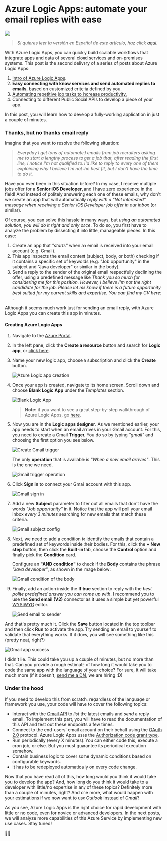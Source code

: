 # Azure Logic Apps: automate your email replies with ease

![](https://cdn-images-1.medium.com/max/1600/1*dwqsoUh9MJck5so4Z-OgwQ.png)

> _Si quieres leer la versión en Español de este artículo, haz click [aqui](./esp.md)._

With Azure Logic Apps, you can quickly build scalable workflows that integrate apps and data of several cloud services and on-premises systems. This post is the second delivery of a series of posts about Azure Logic Apps:

1. [Intro of Azure Logic Apps](../2019-05-01-azure-logic-apps-intro/eng.md).
1. **Easy connecting with know services and send automated replies to emails**, based on customized criteria defined by you.
1. [Automating repetitive job tasks to increase productivity.](../2019-11-16-azure-logic-apps-sfdc-automation/eng.md)
1. Connecting to different Public Social APIs to develop a piece of your app.

In this post, you will learn how to develop a fully-working application in just a couple of minutes.

### Thanks, but no thanks email reply

Imagine that you want to resolve the following situation:

> _Everyday I get tons of automated emails from job recruiters asking me to start a lengthy process to get a job that, after reading the first line, I notice I'm not qualified to. I'd like to reply to every one of them explaining why I believe I'm not the best fit, but I don't have the time to do it._

Have you ever been in this situation before? In my case, I receive multiple jobs offer for a **Senior iOS Developer**, and I have zero experience in the field! And instead of politely answering each one of these emails, why don't we create an app that will automatically _reply with a "Not interested" message when receiving a Senior iOS Developer job offer in our inbox_ (or similar).

Of course, you can solve this hassle in many ways, but _using an automated solution, you will do it right and only once_. To do so, you first have to analyze the problem by dissecting it into little, manageable pieces. In this case:

1. Create an app that _"starts"_ when an email is received into your email account (e.g. Gmail).
1. This app inspects the email content (subject, body, or both) checking if it contains a specific set of keywords (e.g. "Job opportunity" in the subject and "Java developer" or similar in the body).
1. Send a reply to the sender of the original email respectfully declining the offer, using a predefined message like _Thank you so much for considering me for this position. However, I believe I'm not the right candidate for the job. Please let me know if there is a future opportunity best suited for my current skills and expertise. You can find my CV here: <link-to-your-CV>_.

Although it seems much work just for sending an email reply, with Azure Logic Apps you can create this app in minutes.

#### Creating Azure Logic Apps

1. Navigate to the [Azure Portal](https://portal.azure.com/).
1. In the left pane, click the **Create a resource** button and search for **Logic app**, or [click here](https://portal.azure.com/#create/Microsoft.EmptyWorkflow).
1. Name your new logic app, choose a subscription and click the **Create** button.

   ![Azure Logic app creation](./images/logic-app-create.png)

1. Once your app is created, navigate to its home screen. Scroll down and choose **Blank Logic App** under the _Templates_ section.

   ![Blank Logic App](./images/blank-logic-app.png)

   > **Note:** if you want to see a great step-by-step walkthrough of Azure Logic Apps, go [here](https://docs.microsoft.com/en-us/azure/logic-apps/quickstart-create-first-logic-app-workflow).

1. Now you are in the **Logic apps designer**. As we mentioned earlier, your app needs to start when an email arrives in your Gmail account. For this, you need to create a Gmail **Trigger**. You do so by typing _"gmail"_ and choosing the first option you see below.

   ![Create Gmail trigger](./images/gmail-connector.png)

   The only **operation** that is available is _"When a new email arrives"_. This is the one we need.

   ![Gmail trigger operation](./images/gmail-operation.png)

1. Click **Sign in** to connect your Gmail account with this app.

   ![Gmail sign in](./images/gmail-sign-in.png)

1. Add a new **Subject** parameter to filter out all emails that don't have the words _"Job opportunity"_ in it. Notice that the app will poll your email inbox _every 3 minutes_ searching for new emails that match these criteria.

   ![Gmail subject config](./images/gmail-subject-config.png)

1. Next, we need to add a condition to identify the emails that contain a predefined set of keywords inside their bodies. For this, click the **+ New step** button, then click the **Built-in** tab, choose the **Control** option and finally pick the **Condition** card.

   Configure an **"AND condition"** to check if the **Body** contains the phrase _"Java developer"_, as shown in the image below:

   ![Gmail condition of the body](./images/gmail-condition.png)

1. Finally, add an action inside the **If true** section to reply with the _best polite predefined answer you can come up with_. I recommend you to use the **Send email (V2)** connector as it uses a simple but yet powerful [WYSIWYG](https://en.wikipedia.org/wiki/WYSIWYG) editor.

   ![Send email to sender](./images/gmail-send-email.png)

And that's pretty much it. Click the **Save** button located in the top toolbar and then click **Run** to activate the app. Try sending an email to yourself to validate that everything works. If it does, you will see something like this (pretty neat, right?)

![Gmail app success](./images/gmail-integration-success.png)

I didn't lie. This could take you up a couple of minutes, but no more than that. Can you provide a rough estimate of how long it would take you to code the same app with the language of your choice? For sure, it will take much more (if it doesn't, [send me a DM](https://twitter.com/nanovazquez87), we are hiring :D)

### Under the hood

If you need to develop this from scratch, regardless of the language or framework you use, your code will have to cover the following topics:

- Interact with the [Gmail API](https://developers.google.com/gmail/api/) to _list_ the latest emails and _send_ a reply email. To implement this part, you will have to read the documentation of this API and test out these endpoints a few times.
- Connect to the end-users' email account on their behalf using the [OAuth 2.0](https://oauth.net/2/) protocol. Azure Logic Apps uses the [Authorization code grant type](https://www.oauth.com/oauth2-servers/access-tokens/authorization-code-request/).
- Run periodically (every X minutes). You can either code this, execute a cron job, or else. But you must guarantee its periodical execution somehow.
- Contain business logic to cover some dynamic conditions based on configurable keywords.
- It has to be redeployed automatically on every code change.

Now that you have read all of this, how long would you think it would take you to develop the app? And, how long do you think it would take to a developer with little/no expertise in any of these topics? Definitely more than a couple of minutes, right? And one more, what would happen with your estimations if we now want to use _Outlook_ instead of _Gmail_?

As you see, Azure Logic Apps is the right choice for rapid development with little or no code, even for novice or advanced developers. In the next posts, we will analyze more capabilities of this Azure Service by implementing new use cases. Stay tuned!

🎉🎉
